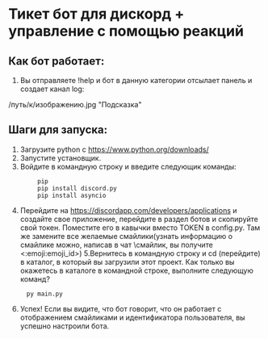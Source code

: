 # Тикет бот для дискорд + управление с помощью реакций
## Как бот работает:
1. Вы отправляете !help и бот в данную категории отсылает панель и создает канал log:

/путь/к/изображению.jpg "Подсказка"


## Шаги для запуска:
1. Загрузите python с https://www.python.org/downloads/
2. Запустите установщик.
3. Войдите в командную строку и введите следующик команды:
```
        pip
        pip install discord.py
        pip install asyncio
```
4. Перейдите на https://discordapp.com/developers/applications и создайте свое приложение, перейдите в раздел ботов и скопируйте свой токен. Поместите его в кавычки вместо TOKEN в config.py. Там же замените все желаемые смайлики(узнать информацию о смайлике можно, написав в чат \смайлик, вы получите <:emoji:emoji_id>)
5.Вернитесь в командную строку и cd (перейдите) в каталог, в который вы загрузили этот проект. Как только вы окажетесь в каталоге в командной строке, выполните следующую команд?
```
     py main.py
```
6. Успех! Если вы видите, что бот говорит, что он работает с отображением смайликами и идентификатора пользователя, вы успешно настроили бота.
